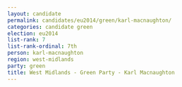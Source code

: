 ```yaml
---
layout: candidate
permalink: candidates/eu2014/green/karl-macnaughton/
categories: candidate green
election: eu2014
list-rank: 7
list-rank-ordinal: 7th
person: karl-macnaughton
region: west-midlands
party: green
title: West Midlands - Green Party - Karl Macnaughton
---
```

